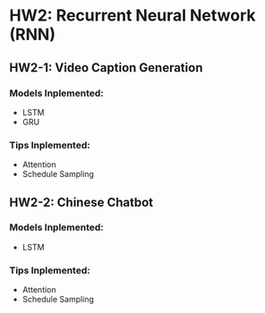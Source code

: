 # HW2: Recurrent Neural Network (RNN)

## HW2-1: Video Caption Generation
### Models Inplemented: 
* LSTM
* GRU
### Tips Inplemented: 
* Attention
* Schedule Sampling

## HW2-2: Chinese Chatbot
### Models Inplemented: 
* LSTM
### Tips Inplemented: 
* Attention
* Schedule Sampling
